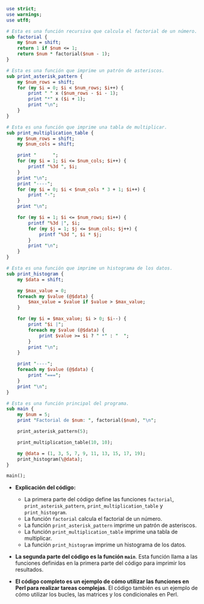 ```perl
use strict;
use warnings;
use utf8;

# Esta es una función recursiva que calcula el factorial de un número.
sub factorial {
    my $num = shift;
    return 1 if $num <= 1;
    return $num * factorial($num - 1);
}

# Esta es una función que imprime un patrón de asteriscos.
sub print_asterisk_pattern {
    my $num_rows = shift;
    for (my $i = 0; $i < $num_rows; $i++) {
        print " " x ($num_rows - $i - 1);
        print "*" x ($i + 1);
        print "\n";
    }
}

# Esta es una función que imprime una tabla de multiplicar.
sub print_multiplication_table {
    my $num_rows = shift;
    my $num_cols = shift;

    print "      ";
    for (my $i = 1; $i <= $num_cols; $i++) {
        printf "%3d ", $i;
    }
    print "\n";
    print "----";
    for (my $i = 0; $i < $num_cols * 3 + 1; $i++) {
        print "-";
    }
    print "\n";

    for (my $i = 1; $i <= $num_rows; $i++) {
        printf "%3d |", $i;
        for (my $j = 1; $j <= $num_cols; $j++) {
            printf "%3d ", $i * $j;
        }
        print "\n";
    }
}

# Esta es una función que imprime un histograma de los datos.
sub print_histogram {
    my $data = shift;

    my $max_value = 0;
    foreach my $value (@$data) {
        $max_value = $value if $value > $max_value;
    }

    for (my $i = $max_value; $i > 0; $i--) {
        print "$i |";
        foreach my $value (@$data) {
            print $value >= $i ? " *" : "  ";
        }
        print "\n";
    }

    print "----";
    foreach my $value (@$data) {
        print "===";
    }
    print "\n";
}

# Esta es una función principal del programa.
sub main {
    my $num = 5;
    print "Factorial de $num: ", factorial($num), "\n";

    print_asterisk_pattern(5);

    print_multiplication_table(10, 10);

    my @data = (1, 3, 5, 7, 9, 11, 13, 15, 17, 19);
    print_histogram(\@data);
}

main();
```

* **Explicación del código:**

    * La primera parte del código define las funciones `factorial`, `print_asterisk_pattern`, `print_multiplication_table` y `print_histogram`.
    * La función `factorial` calcula el factorial de un número.
    * La función `print_asterisk_pattern` imprime un patrón de asteriscos.
    * La función `print_multiplication_table` imprime una tabla de multiplicar.
    * La función `print_histogram` imprime un histograma de los datos.

* **La segunda parte del código es la función `main`**. Esta función llama a las funciones definidas en la primera parte del código para imprimir los resultados.

* **El código completo es un ejemplo de cómo utilizar las funciones en Perl para realizar tareas complejas**. El código también es un ejemplo de cómo utilizar los bucles, las matrices y los condicionales en Perl.